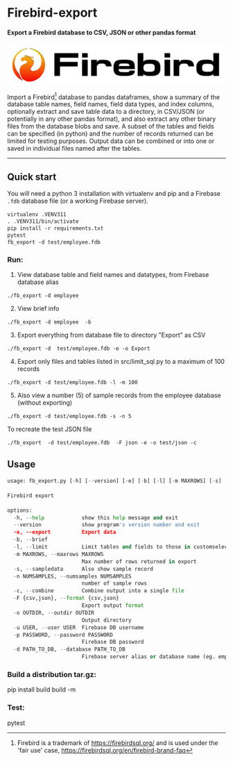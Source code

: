 # Firebird-export

#### Export a Firebird database to CSV, JSON or other pandas format

![Firebird](logo-firebird-black.png)

Import a Firebird[^1] database to pandas dataframes, show a summary of the database table names, field names, field data types, 
and index columns, optionally extract and save table data to
  a directory, in CSV/JSON (or potentially in any other pandas format), and also extract any other binary files from the database blobs and save. A subset of the tables and fields can be specified (in python) and the number of records returned can be limited for testing purposes. Output data can be combined or into one or saved in individual files named after the tables.

----
## Quick start
You will need a python 3 installation with virtualenv and pip and a Firebase `.fdb` database file (or a working Firebase server). 

```git clone https://github.com/inus/firebird-export.git
virtualenv .VENV311
. .VENV311/bin/activate
pip install -r requirements.txt
pytest
fb_export -d test/employee.fdb
```


### Run:
  1. View database table and field names and datatypes, from Firebase database alias
  ```
  ./fb_export -d employee 
```
2. View brief info
```
./fb_export -d employee  -b
```
3. Export everything from database file to directory "Export" as CSV 
```
./fb_export -d  test/employee.fdb -e -o Export
```
4. Export only files and tables listed in  src/limit_sql.py to a maximum of 100 records
```
./fb_export -d test/employee.fdb -l -m 100
```
5. Also view a number (5) of sample records
from the employee database (without exporting)
```
./fb_export -d test/employee.fdb -s -n 5 
```
To recreate the test JSON file 
```
./fb_export  -d test/employee.fdb  -F json -e -o test/json -c 
```

## Usage

```src/fb_export.py -h
usage: fb_export.py [-h] [--version] [-e] [-b] [-l] [-m MAXROWS] [-s] [-n NUMSAMPLES] [-c] [-F {csv,json}] [-o OUTDIR] [-u USER] [-p PASSWORD] -d PATH_TO_DB

Firebird export

options:
  -h, --help            show this help message and exit
  --version             show program's version number and exit
  -e, --export          Export data
  -b, --brief
  -l, --limit           Limit tables and fields to those in customselect.py
  -m MAXROWS, --maxrows MAXROWS
                        Max number of rows returned in export
  -s, --sampledata      Also show sample record
  -n NUMSAMPLES, --numsamples NUMSAMPLES
                        number of sample rows
  -c, --combine         Combine output into a single file
  -F {csv,json}, --format {csv,json}
                        Export output format
  -o OUTDIR, --outdir OUTDIR
                        Output directory
  -u USER, --user USER  Firebase DB username
  -p PASSWORD, --password PASSWORD
                        Firebase DB password
  -d PATH_TO_DB, --database PATH_TO_DB
                        Firebase server alias or database name (eg. employee) or full path if file, eg ./employee.fdb

```

### Build a distribution tar.gz: 
  pip install build
  build -m 

### Test:
  pytest

[^1]: Firebird is a trademark of https://firebirdsql.org/ and is used under the 'fair use' case, https://firebirdsql.org/en/firebird-brand-faq 

